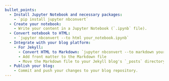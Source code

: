```yaml
---
bullet_points:
  - Install Jupyter Notebook and necessary packages:
    - `pip install jupyter nbconvert`
  - Create your notebook:
    - Write your content in a Jupyter Notebook (`.ipynb` file).
  - Convert notebook to HTML:
    - `jupyter nbconvert --to html your_notebook.ipynb`
  - Integrate with your blog platform:
    - For Jekyll:
      - Convert HTML to Markdown: `jupyter nbconvert --to markdown your_notebook.ipynb`
      - Add front matter to the Markdown file
      - Move the Markdown file to your Jekyll blog's `_posts` directory.
  - Publish your blog:
    - Commit and push your changes to your blog repository.
---
```

